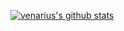 [![venarius's github stats](https://github-readme-stats.vercel.app/api?username=venarius&show_icons=true&theme=radical&count_private=true)](https://github.com/venarius)
